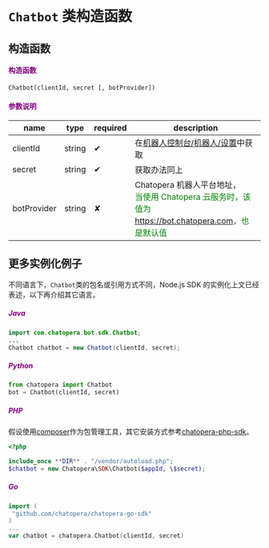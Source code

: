 # `Chatbot` 类构造函数 <!-- markup:skip-line -->

## 构造函数

<h4><font color="purple">构造函数</font></h4>

```API
Chatbot(clientId, secret [, botProvider])
```

<h4><font color="purple">参数说明</font></h4>

| name        | type   | required | description                                                                                                                      |
| ----------- | ------ | -------- | -------------------------------------------------------------------------------------------------------------------------------- |
| clientId    | string | &#10004; | 在[机器人控制台/机器人/设置](https://bot.chatopera.com/dashboard)中获取                                                          |
| secret      | string | &#10004; | 获取办法同上                                                                                                                     |
| botProvider | string | &#10008; | Chatopera 机器人平台地址，<br><font color="green">当使用 Chatopera 云服务时，该值为 <https://bot.chatopera.com>，也是默认值</font> |

## 更多实例化例子

不同语言下，`Chatbot`类的包名或引用方式不同，Node.js SDK 的实例化上文已经表述，以下再介绍其它语言。

<h5><font color="purple">Java</font></h5>

```Java
import com.chatopera.bot.sdk.Chatbot;
...
Chatbot chatbot = new Chatbot(clientId, secret);
```

<h5><font color="purple">Python</font></h5>

```Python
from chatopera import Chatbot
bot = Chatbot(clientId, secret)
```

<h5><font color="purple">PHP</font></h5>

假设使用[composer](https://getcomposer.org/)作为包管理工具，其它安装方式参考[chatopera-php-sdk](https://github.com/chatopera/chatopera-php-sdk)。

```PHP
<?php

include_once **DIR** . "/vendor/autoload.php";
$chatbot = new Chatopera\SDK\Chatbot($appId, \$secret);

```

<h5><font color="purple">Go</font></h5>

```Go
import (
 "github.com/chatopera/chatopera-go-sdk"
)
...
var chatbot = chatopera.Chatbot(clientId, secret)
```
